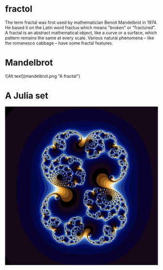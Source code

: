 # fractol

The term fractal was first used by mathematician Benoit Mandelbrot in 1974. He based
it on the Latin word fractus which means "broken" or "fractured".
A fractal is an abstract mathematical object, like a curve or a surface, which pattern
remains the same at every scale.
Various natural phenomena – like the romanesco cabbage – have some fractal features.

<h1>Mandelbrot</h1>
![Alt text](mandelbrot.png "A fractal")

<h1>A Julia set</h1>

![Alt text](julia.png "Another fractal")
